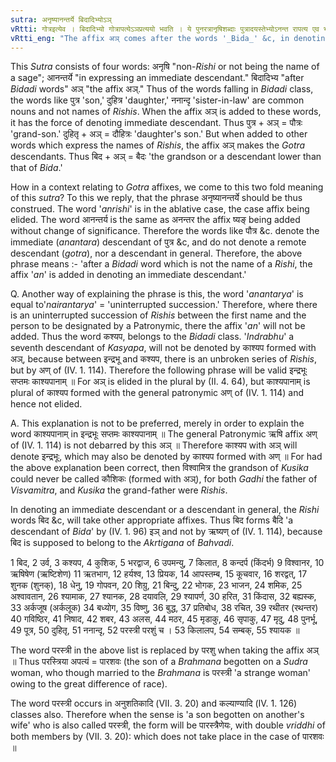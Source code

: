 ```yaml
---
sutra: अनृष्यानन्तर्ये बिदादिभ्योऽञ्
vRtti: गोत्रइत्येव । बिदादिभ्यो गोत्रापत्येऽञप्रत्ययो भवति । ये पुनरत्रानृषिशब्दाः पुत्रादयस्तेभ्योऽनन्त रापत्य एव भवति । अनृष्यानन्तर्यइत्यस्यायमर्थः, अनृषियोऽनन्तरे भवतीति ॥
vRtti_eng: "The affix अञ् comes after the words '_Bida_' &c, in denoting a remote (_Gotra_) descendant: but after those words of this class which are not the names of ancient sages, the affix अञ् has the force of denoting immediate descendant."
---
```

This _Sutra_ consists of four words: अनृषि "non-_Rishi_ or not being the name of a sage"; आनन्तर्ये "in expressing an immediate descendant." बिदादिभ्य "after _Bidadi_ words" अञ् "the affix अञ्." Thus of the words falling in _Bidadi_ class, the words like पुत्र 'son,' दुहित्र 'daughter,' ननान्दृ 'sister-in-law' are common nouns and not names of _Rishis_. When the affix अञ् is added to these words, it has the force of denoting immediate descendant. Thus पुत्र + अञ् = पौत्रः 'grand-son.' दुहितृ + अञ् = दौहित्रः 'daughter's son.' But when added to other words which express the names of _Rishis_, the affix अञ् makes the _Gotra_ descendants. Thus बिद + अञ् = बैदः 'the grandson or a descendant lower than that of _Bida_.'

How in a context relating to _Gotra_ affixes, we come to this two fold meaning of this _sutra_? To this we reply, that the phrase अनृष्यानन्तर्ये should be thus construed. The word '_anrishi_' is in the ablative case, the case affix being elided. The word आनन्तर्य is the same as अनन्तर the affix ष्यङ् being added without change of significance. Therefore the words like पौत्र &c. denote the immediate (_anantara_) descendant of पुत्र &c, and do not denote a remote descendant (_gotra_), nor a descendant in general. Therefore, the above phrase means :- 'after a _Bidadi_ word which is not the name of a _Rishi_, the affix '_an_' is added in denoting an immediate descendant.'

Q. Another way of explaining the phrase is this, the word '_anantarya_' is equal to'_nairantarya_' = 'uninterrupted succession.' Therefore, where there is an uninterrupted succession of _Rishis_ between the first name and the person to be designated by a Patronymic, there the affix '_an_' will not be added. Thus the word कश्यप, belongs to the _Bidadi_ class. '_Indrabhu_' a seventh descendant of _Kasyapa_, will not be denoted by काश्यप formed with अञ्, because between इन्द्रभू and कश्यप, there is an unbroken series of _Rishis_, but by अण् of (IV. 1. 114). Therefore the following phrase will be valid इन्द्रभूः सप्तमः काश्यपानाम् ॥ For अञ् is elided in the plural by (II. 4. 64), but काश्यपानाम् is plural of  काश्यप formed with the general patronymic अण् of (IV. 1. 114) and hence not elided.

A. This explanation is not to be preferred, merely in order to explain the word काश्यपानाम् in इन्द्रभूः सप्तमः काश्यपानाम् ॥ The general Patronymic ऋषि affix अण् of (IV. 1. 114) is not debarred by this अञ् ॥ Therefore काश्यप with अञ् will denote इन्द्रभूः, which may also be denoted by काश्यप formed with अण् ॥ For had the above explanation been correct, then विश्वामित्र the grandson of _Kusika_ could never be called कौशिकः (formed with अञ्), for both _Gadhi_ the father of _Visvamitra_, and _Kusika_ the grand-father were _Rishis_.

In denoting an immediate descendant or a descendant in general, the _Rishi_ words बिद &c, will take other appropriate affixes. Thus बिद forms बैदि 'a descendant of _Bida_' by (IV. 1. 96) इञ् and not by ऋष्यण् of (IV. 1. 114), because बिद is supposed to belong to the _Akrtigana_ of _Bahvadi_.

1 बिद, 2 उर्व, 3 कश्यप, 4 कुशिक, 5 भरद्वाज, 6 उपमन्यु, 7 किलात, 8 कन्दर्प (किंदर्भ) 9 विश्वानर, 10 ऋषिषेण (ऋष्टिशेण) 11 ऋतभाग, 12 हर्यश्व, 13 प्रियक, 14 आपस्तम्ब, 15 कूचवार, 16 शरद्वत्, 17 शुनक (शुनक्), 18 धेनु, 19 गोपवन, 20 शिग्रु, 21 बिन्दु, 22 भोगक, 23 भाजन, 24 शमिक, 25 अश्वावतान, 26 श्यामाक, 27 श्यानक, 28 दयावलि, 29 श्यापर्ण, 30 हरित, 31 किंदास, 32 बह्यस्क, 33 अर्कजूष (अर्कलूक) 34 बध्योग, 35 विष्णु, 36 बुद्ध, 37 प्रतिबोध, 38 रचित, 39 रथीतर (रथन्तर) 40 गविष्ठिर, 41 निषाद, 42 शबर, 43 अलस, 44 मठर, 45 मृडाकु, 46 सृपाकु, 47 मृदु, 48 पुनर्भू, 49 पूत्र, 50 दुहितृ, 51 ननान्दृ, 52 परस्त्री परशुं च । 53 किलालप, 54 सम्बक्, 55 श्यायक ॥

The word परस्त्री in the above list is replaced by परशु when taking the affix अञ् ॥ Thus परस्त्रिया अपत्यं = पारशवः (the son of a _Brahmana_ begotten on a _Sudra_ woman, who though married to the _Brahmana_ is परस्त्री 'a strange woman' owing to the great difference of race).

The word परस्त्री occurs in अनुशतिकादि (VII. 3. 20) and कल्याण्यादि (IV. 1. 126) classes also. Therefore when the sense is 'a son begotten on another's wife' who is also called परस्त्री, the form will be पारस्त्रैणेयः, with double _vriddhi_ of both members by (VII. 3. 20): which does not take place in the case of पारशवः ॥
